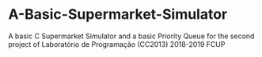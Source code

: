 # A-Basic-Supermarket-Simulator
A basic C Supermarket Simulator and a basic Priority Queue for the second project of Laboratório de Programação (CC2013) 2018-2019 FCUP
